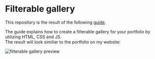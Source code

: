 # Filterable gallery
This repository is the result of the following [guide](https://www.programonaut.com/create-a-filterable-gallery-for-your-portfolio).

The guide explains how to create a filterable gallery for your portfolio by utilizing HTML, CSS and JS.\
The result will look similiar to the portfolio on my website:

![filterable gallery preview](https://www.programonaut.com/wp-content/uploads/2021/06/filterable-gallery-preview.png)
